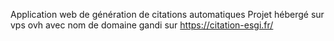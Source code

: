 Application web de génération de citations automatiques
Projet hébergé sur vps ovh avec nom de domaine gandi sur https://citation-esgi.fr/
